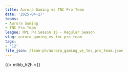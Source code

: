 ```yaml
---
title: Aurora Gaming vs TNC Pro Team
date: '2025-04-27'
teams:
- Aurora Gaming
- TNC Pro Team
league: MPL PH Season 15 - Regular Season
slug: aurora_gaming_vs_tnc_pro_team
tags:
- '12'
file_json: /team-ph/aurora_gaming_vs_tnc_pro_team.json
---
```


{{< mlbb_h2h >}}
